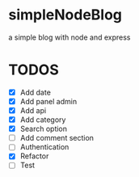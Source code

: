 # simpleNodeBlog
a simple blog with node and express

# TODOS

- [x] Add date
- [x] Add panel admin
- [x] Add api
- [x] Add category
- [x] Search option
- [ ] Add comment section
- [ ] Authentication
- [X] Refactor
- [ ] Test
